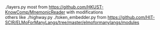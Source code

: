 ./layers.py most from https://github.com/HKUST-KnowComp/MnemonicReader with modifications  
others like ./highway.py ./token_embedder.py from https://github.com/HIT-SCIR/ELMoForManyLangs/tree/master/elmoformanylangs/modules  

